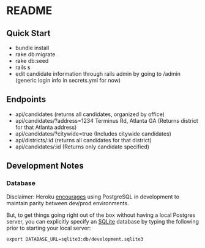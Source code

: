 # README

## Quick Start

* bundle install
* rake db:migrate
* rake db:seed
* rails s
* edit candidate information through rails admin by going to /admin (generic login info in secrets.yml for now)

## Endpoints

* api/candidates (returns all candidates, organized by office)
* api/candidates/?address=1234 Terminus Rd, Atlanta GA (Returns district for that Atlanta address)
* api/candidates/?citywide=true (Includes citywide candidates)
* api/districts/:id (returns all candidates for that district)
* api/candidates/:id (Returns only candidate specified)

## Development Notes

### Database

Disclaimer: Heroku [encourages](https://devcenter.heroku.com/articles/getting-started-with-rails5) using PostgreSQL in development to maintain parity between dev/prod environments.

But, to get things going right out of the box without having a local Postgres server, you can explicitly specify an [SQLite](https://www.sqlite.org/) database by typing the following prior to starting your local server:

```shell
export DATABASE_URL=sqlite3:db/development.sqlite3
```
